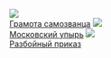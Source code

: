 ![](/books/adv_history/Андрей%20Посняков/Грамота%20самозванца.jpg)  
[Грамота самозванца](/books/adv_history/Андрей%20Посняков/Грамота%20самозванца)
![](/books/adv_history/Андрей%20Посняков/Московский%20упырь.jpg)  
[Московский упырь](/books/adv_history/Андрей%20Посняков/Московский%20упырь)
![](/books/adv_history/Андрей%20Посняков/Разбойный%20приказ.jpg)  
[Разбойный приказ](/books/adv_history/Андрей%20Посняков/Разбойный%20приказ)
